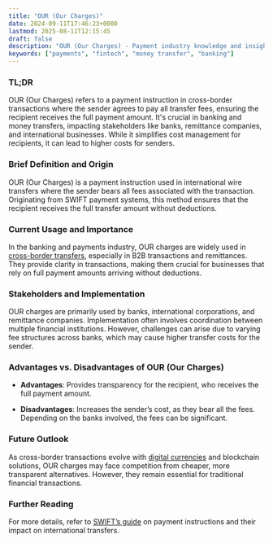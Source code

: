 ```yaml
---
title: "OUR (Our Charges)"
date: 2024-09-11T17:46:23+0000
lastmod: 2025-08-11T12:15:45
draft: false
description: "OUR (Our Charges) - Payment industry knowledge and insights"
keywords: ["payments", "fintech", "money transfer", "banking"]
---
```


### TL;DR

OUR (Our Charges) refers to a payment instruction in cross-border transactions where the sender agrees to pay all transfer fees, ensuring the recipient receives the full payment amount. It's crucial in banking and money transfers, impacting stakeholders like banks, remittance companies, and international businesses. While it simplifies cost management for recipients, it can lead to higher costs for senders.

### Brief Definition and Origin

OUR (Our Charges) is a payment instruction used in international wire transfers where the sender bears all fees associated with the transaction. Originating from SWIFT payment systems, this method ensures that the recipient receives the full transfer amount without deductions.

### Current Usage and Importance

In the banking and payments industry, OUR charges are widely used in [cross-border transfers](https://faisalkhan.com/learn/payments-wiki/cross-border-payments/), especially in B2B transactions and remittances. They provide clarity in transactions, making them crucial for businesses that rely on full payment amounts arriving without deductions.

### Stakeholders and Implementation

OUR charges are primarily used by banks, international corporations, and remittance companies. Implementation often involves coordination between multiple financial institutions. However, challenges can arise due to varying fee structures across banks, which may cause higher transfer costs for the sender.

### Advantages vs. Disadvantages of OUR (Our Charges)

- **Advantages**: Provides transparency for the recipient, who receives the full payment amount.

- **Disadvantages**: Increases the sender’s cost, as they bear all the fees. Depending on the banks involved, the fees can be significant.

### Future Outlook

As cross-border transactions evolve with [digital currencies](https://faisalkhan.com/solutions/cryptocurrency/central-bank-digital-currencies-cbdcs/) and blockchain solutions, OUR charges may face competition from cheaper, more transparent alternatives. However, they remain essential for traditional financial transactions.

### Further Reading

For more details, refer to [SWIFT’s guide](https://www.swift.com/standards) on payment instructions and their impact on international transfers.